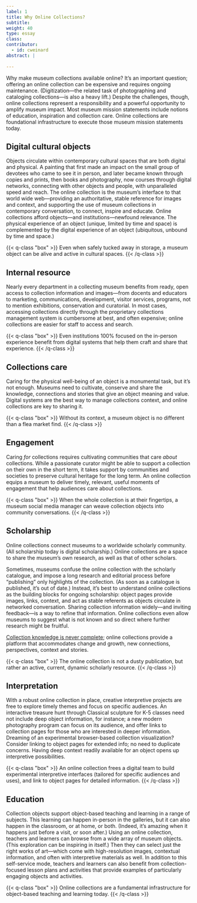 ```yaml
---
label: 1
title: Why Online Collections?
subtitle: 
weight: 40
type: essay
class: 
contributor:
  - id: cweinard
abstract: |
  
---
```



Why make museum collections available online? It’s an important question; offering an online collection can be expensive and requires ongoing maintenance. (Digitization—the related task of photographing and cataloging collections—is also a heavy lift.) Despite the challenges, though, online collections represent a responsibility and a powerful opportunity to amplify museum impact. Most museum mission statements include notions of education, inspiration and collection care. Online collections are foundational infrastructure to execute those museum mission statements today. 


## Digital cultural objects

Objects circulate within contemporary cultural spaces that are both digital and physical. A painting that first made an impact on the small group of devotees who came to see it in person, and later became known through copies and prints, then books and photography, now courses through digital networks, connecting with other objects and people, with unparalleled speed and reach. The online collection is the museum’s interface to that world wide web—providing an authoritative, stable reference for images and context, and supporting the use of museum collections in contemporary conversation, to connect, inspire and educate. Online collections afford objects—and institutions—newfound relevance. The physical experience of an object (unique, limited by time and space) is complemented by the digital experience of an object (ubiquitous, unbound by time and space.)

{{< q-class "box" >}}
Even when safely tucked away in storage, a museum object can be alive and active in cultural spaces.
{{< /q-class >}}

## Internal resource

Nearly every department in a collecting museum benefits from ready, open access to collection information and images—from docents and educators to marketing, communications, development, visitor services, programs, not to mention exhibitions, conservation and curatorial. In most cases, accessing collections directly through the proprietary collections management system is cumbersome at best, and often expensive; online collections are easier for staff to access and search.

{{< q-class "box" >}}
Even institutions 100% focused on the in-person experience benefit from digital systems that help them craft and share that experience.
{{< /q-class >}}

## Collections care

Caring for the physical well-being of an object is a monumental task, but it’s not enough. Museums need to cultivate, conserve and share the knowledge, connections and stories that give an object meaning and value. Digital systems are the best way to manage collections context, and online collections are key to sharing it.


{{< q-class "box" >}}
Without its context, a museum object is no different than a flea market find.
{{< /q-class >}}

 ## Engagement

Caring _for_ collections requires cultivating communities that care _about_ collections. While a passionate curator might be able to support a collection on their own in the short term, it takes support by communities and societies to preserve cultural heritage for the long term. An online collection equips a museum to deliver timely, relevant, useful moments of engagement that help audiences care about collections. 


{{< q-class "box" >}}
When the whole collection is at their fingertips, a museum social media manager can weave collection objects into community conversations.
{{< /q-class >}}

 ## Scholarship

Online collections connect museums to a worldwide scholarly community. (All scholarship today is digital scholarship.) Online collections are a space to share the museum’s own research, as well as that of other scholars. 

Sometimes, museums confuse the online collection with the scholarly catalogue, and impose a long research and editorial process before “publishing” only highlights of the collection. (As soon as a catalogue is published, it’s out of date.) Instead, it’s best to understand online collections as the building blocks for ongoing scholarship: object pages provide images, links, context, and act as stable referents as objects circulate in networked conversation. Sharing collection information widely—and inviting feedback—is a way to refine that information. Online collections even allow museums to suggest what is not known and so direct where further research might be fruitful. 

[Collection knowledge is never complete](https://medium.com/@caw_/data-as-medium-361814dba6a9); online collections provide a platform that accommodates change and growth, new connections, perspectives, context and stories.



{{< q-class "box" >}}
The online collection is not a dusty publication, but rather an active, current, dynamic scholarly resource.
{{< /q-class >}}

 ## Interpretation

With a robust online collection in place, creative interpretive projects are free to explore timely themes and focus on specific audiences. An interactive treasure hunt through Classical sculpture for K-5 classes need not include deep object information, for instance; a new modern photography program can focus on its audience, and offer links to collection pages for those who are interested in deeper information. Dreaming of an experimental browser-based collection visualization? Consider linking to object pages for extended info; no need to duplicate concerns. Having deep context readily available for an object opens up interpretive possibilities.


{{< q-class "box" >}}
An online collection frees a digital team to build experimental interpretive interfaces (tailored for specific audiences and uses), and link to object pages for detailed information.
{{< /q-class >}}

 ## Education

Collection objects support object-based teaching and learning in a range of subjects. This learning can happen in-person in the galleries, but it can also happen in the classroom, or at home, or both. (Indeed, it’s amazing when it happens just before a visit, or soon after.) Using an online collection, teachers and learners can browse from a wide array of museum objects. (This exploration can be inspiring in itself.) Then they can select just the right works of art—which come with high-resolution images, contextual information, and often with interpretive materials as well. In addition to this self-service mode, teachers and learners can also benefit from collection-focused lesson plans and activities that provide examples of particularly engaging objects and activities. 

{{< q-class "box" >}}
Online collections are a fundamental infrastructure for object-based teaching and learning today.
{{< /q-class >}}
